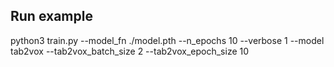 
## Run example
 
python3 train.py --model_fn ./model.pth --n_epochs 10 --verbose 1 --model tab2vox --tab2vox_batch_size 2 --tab2vox_epoch_size 10 
